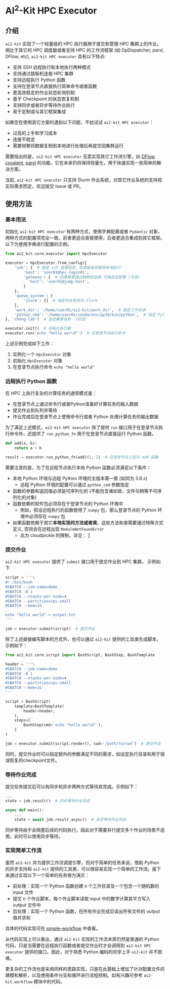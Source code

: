 # AI<sup>2</sup>-Kit HPC Executor

## 介绍
`ai2-kit` 实现了一个轻量级的 HPC 执行器用于提交和管理 HPC 集群上的作业。相比于其它的 HPC 调度器或者支持 HPC 的工作流框架 (如 DpDispatcher, parsl, DFlow, etc), `ai2-kit HPC executor` 具有以下特点:

* 支持 SSH 远程执行和本地执行两种模式
* 支持通过跳板机连接 HPC 集群
* 支持远程执行 Python 函数
* 支持在登录节点直接执行简单命令或者函数
* 更高效稳定的作业状态轮询机制
* 基于 Checkpoint 的状态恢复机制
* 支持同步或者异步等待作业执行
* 易于定制或与其它框架集成

如果您在使用其它方案时遇到以下问题，不妨试试 `ai2-kit HPC executor`： 
* 过高的上手和学习成本
* 连接不稳定
* 需要频繁将数据复制到本地进行处理后再提交回集群运行

需要指出的是，`ai2-kit HPC executor` 无意实现其它工作流引擎，如 [DFlow](https://github.com/dptech-corp/dflow), [covalent](https://github.com/AgnostiqHQ/covalent.git), [parsl](https://github.com/Parsl/parsl) 的功能。它在未来仍将保持轻量化，用于快速实现一些简单的解决方案。

当前, `ai2-kit HPC executor` 只支持 Slurm 作业系统，对其它作业系统的支持视实际需求而定，欢迎提交 Issue 或 PR。

## 使用方法

### 基本用法

初始化 `ai2-kit HPC executor` 有两种方式，使用字典配置或者 `Pydantic` 对象， 两种方式的配置项完全一致，前者更适合直接使用，后者更适合集成到其它框架。 以下为使用字典进行配置的示例。

```python
from ai2_kit.core.executor import HpcExecutor

executor = HpcExecutor.from_config({
    'ssh': {  # 指定 ssh 连接信息，如果缺省则使用本地执行
        'host': 'user01@hpc-login01',
        'gateway': {  # 如果需要通过跳板机连接,可指定此配置 (可选) 
          'host': 'user01@jump-host',  
        }
    },
    'queue_system': {
        'slurm': {}  # 指定作业系统为 Slurm 
    },
    'work_dir': '/home/user01/ai2-kit/work_dir',  # 指定工作目录
    'python_cmd': '/home/user01/conda/env/py39/bin/python',  # 指定 Python 解释器
}, 'cheng-lab')  # 指定集群名称 （可选）

executor.init()  # 初始化执行器
executor.run('echo "hello world"')  # 在登录节点执行命令
```

上述示例完成如下工作：
1. 实例化一个 `HpcExecutor` 对象
2. 初始化 `HpcExecutor` 对象
3. 在登录节点执行命令 `echo "hello world"`


### 远程执行 Python 函数

在 HPC 上执行复杂的计算任务的通常模式是：
* 在登录节点上通过命令行或者Python准备好计算任务的输入数据
* 提交作业到队列并等待
* 作业完成后在登录节点上使用命令行或者 Python 处理计算任务的输出数据

为了满足上述模式，`ai2-kit HPC executor` 除了提供 `run` 接口用于在登录节点执行命令外，还提供了 `run_python_fn` 用于在登录节点直接运行 Python 函数。 

```python
def add(a, b):
    return a + b

result = executor.run_python_fn(add)(1, 2)  # 在登录节点上运行 add 函数
```

需要注意的是，为了在远程节点执行本地 Python 函数必须满足以下条件：
* 本地 Python 环境与远程 Python 环境的主版本需一致 (如同为 3.8.x)
  * 远程 Python 环境的配置可以通过 `python_cmd` 参数指定
* 函数的参数和返回值必须是可序列化的 (不能包含诸如锁、文件句柄等不可序列化的对象)
* 函数依赖的软件包必须存在于登录节点的 Python 环境中
  * 例如，假设远程执行的函数使用了 `numpy` 包，那么登录节点的 Python 环境中必须存在 `numpy` 包
* 如果函数依赖于其它**本地实现的方法或者类**，这些方法和类需要通过特殊方式定义, 否则会在远程出现 `ModuleNotFoundError`
  * 此为 cloudpickle 的限制，详见： [1](https://stackoverflow.com/a/75293155/3099733)


### 提交作业

`ai2-kit HPC executor` 提供了 `submit` 接口用于提交作业到 HPC 集群。 示例如下

```python
script = '''\
#! /bin/bash
#SBATCH --job-name=demo
#SBATCH -N 1
#SBATCH --ntasks-per-node=4
#SBATCH --partition=cpu-small
#SBATCH --mem=1G

echo "hello world" > output.txt
'''

job = executor.submit(script)  # 提交作业
``` 

除了上述直接编写脚本的方式外，也可以通过 `ai2-kit` 提供的工具类生成脚本，示例如下：

```python 
from ai2_kit.core.script import BashScript, BashStep, BashTemplate

header = '''\
#SBATCH --job-name=demo
#SBATCH -N 1
#SBATCH --ntasks-per-node=4
#SBATCH --partition=cpu-small
#SBATCH --mem=1G
'''

script = BashScript(
    template=BashTemplate(
        header=header,
    ),
    steps=[
        BashStep(cmd='echo "hello world"'),
    ]
)

job = executor.submit(script.render(), cwd='/path/to/cwd')  # 提交作业
```

同时，提交作业时可以指定额外的参数满足不同的需求，如设定执行目录和用于错误恢复的checkpoint文件。


### 等待作业完成

提交任务提交后可以有同步和异步两种方式等待其完成。示例如下：

```python
...
state = job.result()  # 同步等待作业完成

async def main():
    ...
    state = await job.result_async()  # 异步等待作业完成
```

同步等待由于会阻塞后续的代码执行，因此对于需要并行提交多个作业的场景不适用，此时可以使用异步等待。


### 实现简单工作流

虽然 `ai2-kit` 并为提供工作流调度引擎，但对于简单的任务来说，借助 Python 的异步支持和 `ai2-kit` 提供的工具类，可以很容易实现一个简单的工作流。接下来通过实现以下一个简单的任务做为演示：
* 前处理：实现一个 Python 函数创建 n 个工作目录及一个包含一个随机数的 input 文件
* 提交 n 个作业脚本，每个作业脚本读取 input 中的数字计算其平方写入 output 文件中
* 后处理：实现一个 Python 函数，在所有作业完成后读出所有文件的 output 值并求和

具体的代码实现可在 [simple-workflow](../../example/script/simple-workflow.py) 中查看。

从代码实现上可以看出，通过 `ai2-kit` 实现的工作流本质仍然是普通的 Python 代码，只是当需要在远程执行函数或者提交作业时才会调用到 `ai2-kit HPC executor` 提供的接口。因此，对于熟悉 Python 编码的同学上手 `ai2-kit` 并不困难。

更复杂的工作流也是采用同样的思路实现，只是在此基础上增加了针对配置文件的建模和解析，以及使用条件分支和循环进行流程控制。如有兴趣可参考 `ai2-kit.workflow` 模块中的代码。
